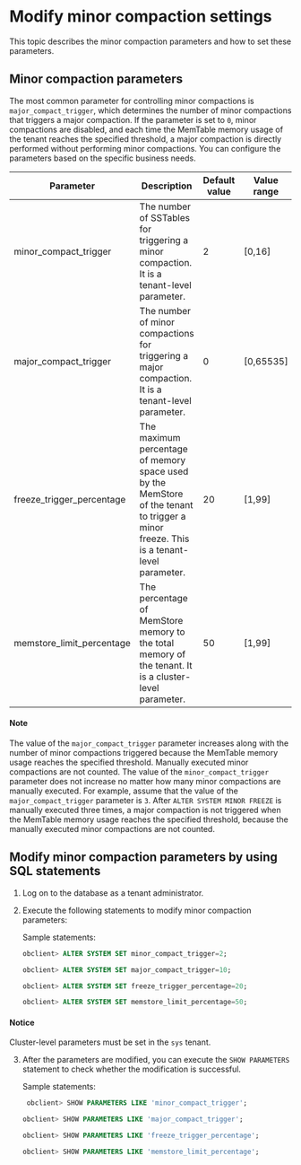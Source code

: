 # Modify minor compaction settings

This topic describes the minor compaction parameters and how to set these parameters.

## Minor compaction parameters

The most common parameter for controlling minor compactions is `major_compact_trigger`, which determines the number of minor compactions that triggers a major compaction. If the parameter is set to `0`, minor compactions are disabled, and each time the MemTable memory usage of the tenant reaches the specified threshold, a major compaction is directly performed without performing minor compactions. You can configure the parameters based on the specific business needs.

| Parameter | Description | Default value | Value range |
|-----------------------------|-------------------------------------------------------|-----|--------------|
| minor_compact_trigger | The number of SSTables for triggering a minor compaction. It is a tenant-level parameter.  | 2 | [0,16] |
| major_compact_trigger | The number of minor compactions for triggering a major compaction. It is a tenant-level parameter.  | 0 | [0,65535] |
| freeze_trigger_percentage | The maximum percentage of memory space used by the MemStore of the tenant to trigger a minor freeze. This is a tenant-level parameter.  | 20 | [1,99] |
| memstore_limit_percentage | The percentage of MemStore memory to the total memory of the tenant. It is a cluster-level parameter.  | 50 | [1,99] |

  <main id="notice" type='explain'>
    <h4>Note</h4>
    <p>The value of the <code>major_compact_trigger</code> parameter increases along with the number of minor compactions triggered because the MemTable memory usage reaches the specified threshold. Manually executed minor compactions are not counted. The value of the <code>minor_compact_trigger</code> parameter does not increase no matter how many minor compactions are manually executed. For example, assume that the value of the <code>major_compact_trigger</code> parameter is <code>3</code>. After <code>ALTER SYSTEM MINOR FREEZE</code> is manually executed three times, a major compaction is not triggered when the MemTable memory usage reaches the specified threshold, because the manually executed minor compactions are not counted. </p>
  </main>

## Modify minor compaction parameters by using SQL statements

1. Log on to the database as a tenant administrator.

2. Execute the following statements to modify minor compaction parameters:

   Sample statements:

   ```sql
   obclient> ALTER SYSTEM SET minor_compact_trigger=2;

   obclient> ALTER SYSTEM SET major_compact_trigger=10;

   obclient> ALTER SYSTEM SET freeze_trigger_percentage=20;

   obclient> ALTER SYSTEM SET memstore_limit_percentage=50;
   ```

  <main id="notice" type='notice'>
    <h4>Notice</h4>
    <p>Cluster-level parameters must be set in the <code>sys</code> tenant. </p>
  </main>

3. After the parameters are modified, you can execute the `SHOW PARAMETERS` statement to check whether the modification is successful.

   Sample statements:

   ```sql
    obclient> SHOW PARAMETERS LIKE 'minor_compact_trigger';

   obclient> SHOW PARAMETERS LIKE 'major_compact_trigger';

   obclient> SHOW PARAMETERS LIKE 'freeze_trigger_percentage';

   obclient> SHOW PARAMETERS LIKE 'memstore_limit_percentage';
   ```
